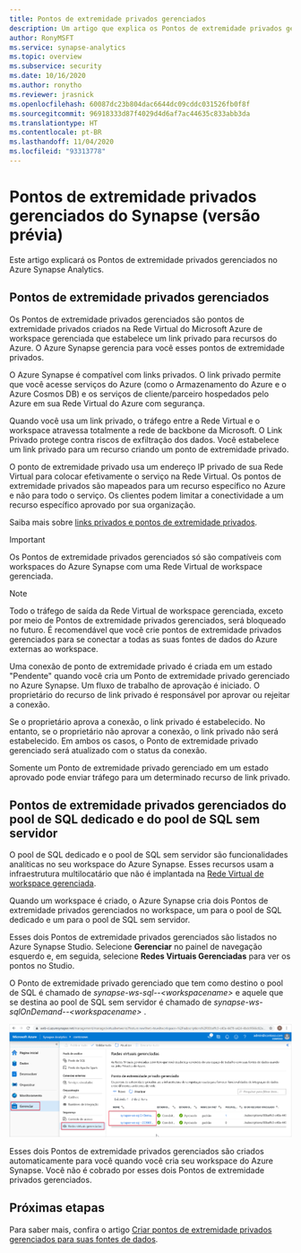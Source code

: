 ```yaml
---
title: Pontos de extremidade privados gerenciados
description: Um artigo que explica os Pontos de extremidade privados gerenciados no Azure Synapse Analytics
author: RonyMSFT
ms.service: synapse-analytics
ms.topic: overview
ms.subservice: security
ms.date: 10/16/2020
ms.author: ronytho
ms.reviewer: jrasnick
ms.openlocfilehash: 60087dc23b804dac6644dc09cddc031526fb0f8f
ms.sourcegitcommit: 96918333d87f4029d4d6af7ac44635c833abb3da
ms.translationtype: HT
ms.contentlocale: pt-BR
ms.lasthandoff: 11/04/2020
ms.locfileid: "93313778"
---
```

# <a name="synapse-managed-private-endpoints-preview"></a>Pontos de extremidade privados gerenciados do Synapse (versão prévia)

Este artigo explicará os Pontos de extremidade privados gerenciados no Azure Synapse Analytics.

## <a name="managed-private-endpoints"></a>Pontos de extremidade privados gerenciados

Os Pontos de extremidade privados gerenciados são pontos de extremidade privados criados na Rede Virtual do Microsoft Azure de workspace gerenciada que estabelece um link privado para recursos do Azure. O Azure Synapse gerencia para você esses pontos de extremidade privados.

O Azure Synapse é compatível com links privados. O link privado permite que você acesse serviços do Azure (como o Armazenamento do Azure e o Azure Cosmos DB) e os serviços de cliente/parceiro hospedados pelo Azure em sua Rede Virtual do Azure com segurança.

Quando você usa um link privado, o tráfego entre a Rede Virtual e o workspace atravessa totalmente a rede de backbone da Microsoft. O Link Privado protege contra riscos de exfiltração dos dados. Você estabelece um link privado para um recurso criando um ponto de extremidade privado.

O ponto de extremidade privado usa um endereço IP privado de sua Rede Virtual para colocar efetivamente o serviço na Rede Virtual. Os pontos de extremidade privados são mapeados para um recurso específico no Azure e não para todo o serviço. Os clientes podem limitar a conectividade a um recurso específico aprovado por sua organização. 

Saiba mais sobre [links privados e pontos de extremidade privados](https://docs.microsoft.com/azure/private-link/).

>[!IMPORTANT]
>Os Pontos de extremidade privados gerenciados só são compatíveis com workspaces do Azure Synapse com uma Rede Virtual de workspace gerenciada.

>[!NOTE]
>Todo o tráfego de saída da Rede Virtual de workspace gerenciada, exceto por meio de Pontos de extremidade privados gerenciados, será bloqueado no futuro. É recomendável que você crie pontos de extremidade privados gerenciados para se conectar a todas as suas fontes de dados do Azure externas ao workspace. 

Uma conexão de ponto de extremidade privado é criada em um estado "Pendente" quando você cria um Ponto de extremidade privado gerenciado no Azure Synapse. Um fluxo de trabalho de aprovação é iniciado. O proprietário do recurso de link privado é responsável por aprovar ou rejeitar a conexão.

Se o proprietário aprova a conexão, o link privado é estabelecido. No entanto, se o proprietário não aprovar a conexão, o link privado não será estabelecido. Em ambos os casos, o Ponto de extremidade privado gerenciado será atualizado com o status da conexão.

Somente um Ponto de extremidade privado gerenciado em um estado aprovado pode enviar tráfego para um determinado recurso de link privado.

## <a name="managed-private-endpoints-for-dedicated-sql-pool-and-serverless-sql-pool"></a>Pontos de extremidade privados gerenciados do pool de SQL dedicado e do pool de SQL sem servidor

O pool de SQL dedicado e o pool de SQL sem servidor são funcionalidades analíticas no seu workspace do Azure Synapse. Esses recursos usam a infraestrutura multilocatário que não é implantada na [Rede Virtual de workspace gerenciada](./synapse-workspace-managed-vnet.md).

Quando um workspace é criado, o Azure Synapse cria dois Pontos de extremidade privados gerenciados no workspace, um para o pool de SQL dedicado e um para o pool de SQL sem servidor. 

Esses dois Pontos de extremidade privados gerenciados são listados no Azure Synapse Studio. Selecione **Gerenciar** no painel de navegação esquerdo e, em seguida, selecione **Redes Virtuais Gerenciadas** para ver os pontos no Studio.

O Ponto de extremidade privado gerenciado que tem como destino o pool de SQL é chamado de *synapse-ws-sql--\<workspacename\>* e aquele que se destina ao pool de SQL sem servidor é chamado de *synapse-ws-sqlOnDemand--\<workspacename\>* .

![Pontos de extremidade privados gerenciados do pool de SQL dedicado e do pool de SQL sem servidor](./media/synapse-workspace-managed-private-endpoints/managed-pe-for-sql-1.png)

Esses dois Pontos de extremidade privados gerenciados são criados automaticamente para você quando você cria seu workspace do Azure Synapse. Você não é cobrado por esses dois Pontos de extremidade privados gerenciados.

## <a name="next-steps"></a>Próximas etapas

Para saber mais, confira o artigo [Criar pontos de extremidade privados gerenciados para suas fontes de dados](./how-to-create-managed-private-endpoints.md).
